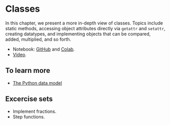 # Classes

In this chapter, we present a more in-depth view of classes.  Topics include static methods, accessing object attributes directly via `getattr` and `setattr`, creating datatypes, and implementing objects that can be compared, added, multiplied, and so forth.  

* Notebook: [GitHub](https://github.com/abstractions-in-python/abstractions-in-python.github.io/blob/master/notebooks/Classes_chapter.ipynb) and [Colab](https://drive.google.com/file/d/1G-DxUTrpH5iwZSrs9DGYzmOkHBIeh5bU/view?usp=sharing).
* [Video](https://drive.google.com/file/d/1uK39twEpdaneBATpZINxd16OOMQqg3K6/view?usp=sharing).

## To learn more 

* [The Python data model](https://docs.python.org/3/reference/datamodel.html)

## Excercise sets

* Implement fractions.
* Step functions. 

